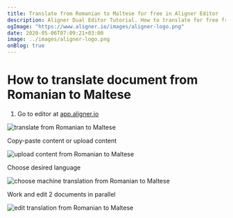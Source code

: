 ```yaml
---
title: Translate from Romanian to Maltese for free in Aligner Editor
description: Aligner Dual Editor Tutorial. How to translate for free from Romanian to Maltese. Aligner is multilingual document management platform. 
ogImage: "https://www.aligner.io/images/aligner-logo.png"
date: 2020-05-06T07:09:21+03:00
image: ../images/aligner-logo.png
onBlog: true
---
```


# How to translate document from Romanian to Maltese

1. Go to editor at [app.aligner.io](https://app.aligner.io "Aligner App web page")

![translate from Romanian to Maltese](../aligner-blank-editor.png "translate from Romanian to Maltese")

Copy-paste content or upload content

![upload content from Romanian to Maltese](../aligner-uploaded-document.png "upload content from Romanian to Maltese")

Choose desired language

![choose machine translation from Romanian to Maltese](../aligner-language-dropdown.png "choose machine translation from Romanian to Maltese")

Work and edit 2 documents in parallel

![edit translation from Romanian to Maltese](../aligner-double-sitded-editor.png "edit translation from Romanian to Maltese")


